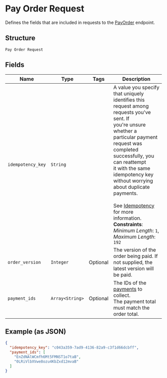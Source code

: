 
# Pay Order Request

Defines the fields that are included in requests to the
[PayOrder](#endpoint-payorder) endpoint.

## Structure

`Pay Order Request`

## Fields

| Name | Type | Tags | Description |
|  --- | --- | --- | --- |
| `idempotency_key` | `String` |  | A value you specify that uniquely identifies this request among requests you've sent. If<br>you're unsure whether a particular payment request was completed successfully, you can reattempt<br>it with the same idempotency key without worrying about duplicate payments.<br><br>See [Idempotency](https://developer.squareup.com/docs/working-with-apis/idempotency) for more information.<br>**Constraints**: *Minimum Length*: `1`, *Maximum Length*: `192` |
| `order_version` | `Integer` | Optional | The version of the order being paid. If not supplied, the latest version will be paid. |
| `payment_ids` | `Array<String>` | Optional | The IDs of the [payments](#type-payment) to collect.<br>The payment total must match the order total. |

## Example (as JSON)

```json
{
  "idempotency_key": "c043a359-7ad9-4136-82a9-c3f1d66dcbff",
  "payment_ids": [
    "EnZdNAlWCmfh6Mt5FMNST1o7taB",
    "0LRiVlbXVwe8ozu4KbZxd12mvaB"
  ]
}
```

